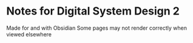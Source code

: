 # Notes for Digital System Design 2

Made for and with Obsidian
Some pages may not render correctly when viewed elsewhere